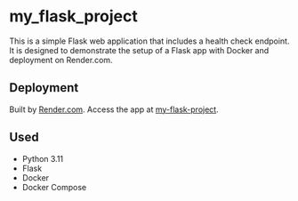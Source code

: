 # my_flask_project
This is a simple Flask web application that includes a health check endpoint. It is designed to demonstrate the setup of a Flask app with Docker and deployment on Render.com.

## Deployment
Built by [Render.com](https://render.com). Access the app at [my-flask-project](https://my-flask-project-czt1.onrender.com).

## Used

- Python 3.11
- Flask
- Docker
- Docker Compose
